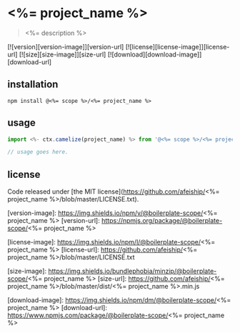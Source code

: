 # <%= project_name %>
> <%= description %>

[![version][version-image]][version-url]
[![license][license-image]][license-url]
[![size][size-image]][size-url]
[![download][download-image]][download-url]

## installation
```shell
npm install @<%= scope %>/<%= project_name %>
```

## usage
```js
import <%- ctx.camelize(project_name) %> from '@<%= scope %>/<%= project_name %>';

// usage goes here.
```

## license
Code released under [the MIT license](https://github.com/afeiship/<%= project_name %>/blob/master/LICENSE.txt).

[version-image]: https://img.shields.io/npm/v/@boilerplate-scope/<%= project_name %>
[version-url]: https://npmjs.org/package/@boilerplate-scope/<%= project_name %>

[license-image]: https://img.shields.io/npm/l/@boilerplate-scope/<%= project_name %>
[license-url]: https://github.com/afeiship/<%= project_name %>/blob/master/LICENSE.txt

[size-image]: https://img.shields.io/bundlephobia/minzip/@boilerplate-scope/<%= project_name %>
[size-url]: https://github.com/afeiship/<%= project_name %>/blob/master/dist/<%= project_name %>.min.js

[download-image]: https://img.shields.io/npm/dm/@boilerplate-scope/<%= project_name %>
[download-url]: https://www.npmjs.com/package/@boilerplate-scope/<%= project_name %>
